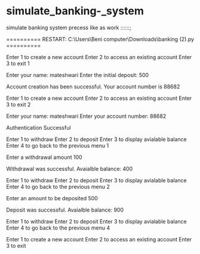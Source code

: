 # simulate_banking-_system
simulate banking system precess  like as work ::::::;

>>> 
========== RESTART: C:\Users\Beni computer\Downloads\banking (2).py ==========

Enter 1 to create a new account
Enter 2 to access an existing account
Enter 3 to exit
1


Enter your name: 
mateshwari
Enter the initial deposit: 
500

Account creation has been successful. Your account number is  88682



Enter 1 to create a new account
Enter 2 to access an existing account
Enter 3 to exit
2


Enter your name: 
mateshwari
Enter your account number: 
88682

Authentication Successful



Enter 1 to withdraw
Enter 2 to deposit
Enter 3 to display avialable balance
Enter 4 to go back to the previous menu
1


Enter a withdrawal amount
100

Withdrawal was successful.
Avaialble balance:  400



Enter 1 to withdraw
Enter 2 to deposit
Enter 3 to display avialable balance
Enter 4 to go back to the previous menu
2


Enter an amount to be deposited
500

Deposit was successful.
Avaialble balance:  900



Enter 1 to withdraw
Enter 2 to deposit
Enter 3 to display avialable balance
Enter 4 to go back to the previous menu
4


Enter 1 to create a new account
Enter 2 to access an existing account
Enter 3 to exit
 
